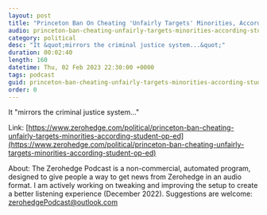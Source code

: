 ```yaml
---
layout: post
title: "Princeton Ban On Cheating 'Unfairly Targets' Minorities, According To Student Op-Ed"
audio: princeton-ban-cheating-unfairly-targets-minorities-according-student-op-ed-0
category: political
desc: "It &quot;mirrors the criminal justice system...&quot;"
duration: 00:02:40
length: 160
datetime: Thu, 02 Feb 2023 22:30:00 +0000
tags: podcast
guid: princeton-ban-cheating-unfairly-targets-minorities-according-student-op-ed-0
order: 0
---
```

It &quot;mirrors the criminal justice system...&quot;

Link: [https://www.zerohedge.com/political/princeton-ban-cheating-unfairly-targets-minorities-according-student-op-ed](https://www.zerohedge.com/political/princeton-ban-cheating-unfairly-targets-minorities-according-student-op-ed)

About: The Zerohedge Podcast is a non-commercial, automated program, designed to give people a way to get news from Zerohedge in an audio format.  I am actively working on tweaking and improving the setup to create a better listening experience (December 2022).  Suggestions are welcome: [zerohedgePodcast@outlook.com](mailto:zerohedgePodcast@outlook.com)